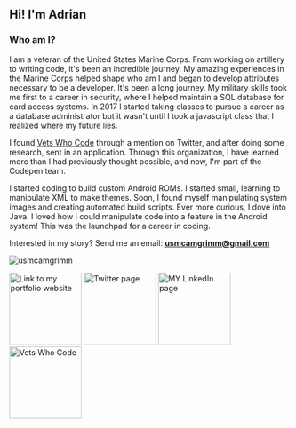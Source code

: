 ## Hi! I'm Adrian

### Who am I?

I am a veteran of the United States Marine Corps. From working on artillery to writing code, it's been an incredible journey. My amazing experiences in the Marine Corps helped shape who am I and began to develop attributes necessary to be a developer. It's been a long journey. My military skills took me first to a career in security, where I helped maintain a SQL database for card access systems. In 2017 I started taking classes to pursue a career as a database administrator but it wasn't until I took a javascript class that I realized where my future lies.

I found [Vets Who Code](https://vetswhocode.io/) through a mention on Twitter, and after doing some research, sent in an application. Through this organization, I have learned more than I had previously thought possible, and now, I'm part of the Codepen team.

I started coding to build custom Android ROMs. I started small, learning to manipulate XML to make themes. Soon, I found myself manipulating system images and creating automated build scripts. Ever more curious, I dove into Java. I loved how I could manipulate code into a feature in the Android system! This was the launchpad for a career in coding.

Interested in my story? Send me an email: **usmcamgrimm@gmail.com**

<p><img src=https://github-readme-stats.vercel.app/api?username=usmcamgrimm&show_icons=true alt=usmcamgrimm /></p>

<a title="Portfolio, grimm.codes" href="https://grimm.codes"><img alt="Link to my portfolio website" src="https://raw.githubusercontent.com/usmcamgrimm/usmcamgrimm/master/icons/portfolio.png" width="130" /></a> <a title="Twitter" href="https://twitter.com/usmcamgrimm"><img alt="Twitter page" src="https://raw.githubusercontent.com/usmcamgrimm/usmcamgrimm/master/icons/twitter.png" width="130" /></a> <a title="LinkedIn" href="https://www.linkedin.com/in/grimmam/"><img alt="MY LinkedIn page" src="https://raw.githubusercontent.com/usmcamgrimm/usmcamgrimm/master/icons/linkedin.png" width="130" /></a> <a title="VWC" href="https://vetswhocode.io"><img alt="Vets Who Code" src="https://raw.githubusercontent.com/usmcamgrimm/usmcamgrimm/master/icons/vwc.png" width="130" /></a>
